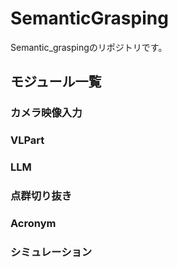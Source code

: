 # SemanticGrasping
Semantic_graspingのリポジトリです。

## モジュール一覧
### カメラ映像入力

### VLPart

### LLM

### 点群切り抜き

### Acronym

### シミュレーション
